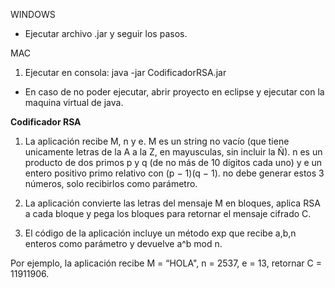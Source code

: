 WINDOWS
- Ejecutar archivo .jar y seguir los pasos.

MAC
1. Ejecutar en consola:
java -jar CodificadorRSA.jar

* En caso de no poder ejecutar, abrir proyecto en eclipse y ejecutar con la maquina virtual de java.


**Codificador RSA**

1. La aplicación recibe M, n y e. M es un string no vacío (que tiene unicamente letras de la A a la Z, en mayusculas, sin incluir la Ñ). n es un producto de dos primos p y q (de no más de 10 dígitos cada uno) y e un entero positivo primo relativo con (p − 1)(q − 1). no debe generar estos 3 números, solo recibirlos como parámetro.

2. La aplicación convierte las letras del mensaje M en bloques, aplica RSA a cada bloque y pega los bloques para retornar el mensaje cifrado C.

3. El código de la aplicación  incluye un método exp que recibe a,b,n enteros como parámetro y devuelve a^b mod n.

Por ejemplo, la aplicación recibe M = “HOLA", n = 2537, e = 13, retornar C = 11911906.

